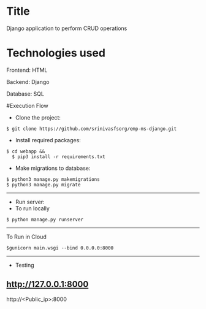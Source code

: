 # Title
Django application to perform CRUD operations

# Technologies used
Frontend:  HTML

Backend: Django

Database: SQL


#Execution Flow
* Clone the project:
```
$ git clone https://github.com/srinivasfsorg/emp-ms-django.git
```

* Install required packages:
```
$ cd webapp && 
  $ pip3 install -r requirements.txt
```

* Make migrations to database:
```
$ python3 manage.py makemigrations
$ python3 manage.py migrate
```
-----------------------------------------------------------------------------------------------------------------------
* Run server:
*  To run locally
```
$ python manage.py runserver 
```
-----------------------------
To Run in Cloud
```
$gunicorn main.wsgi --bind 0.0.0.0:8000
```
-----------------------------------------------------------------------------------------------------------------------
* Testing

http://127.0.0.1:8000 
------------------

http://<Public_ip>:8000



